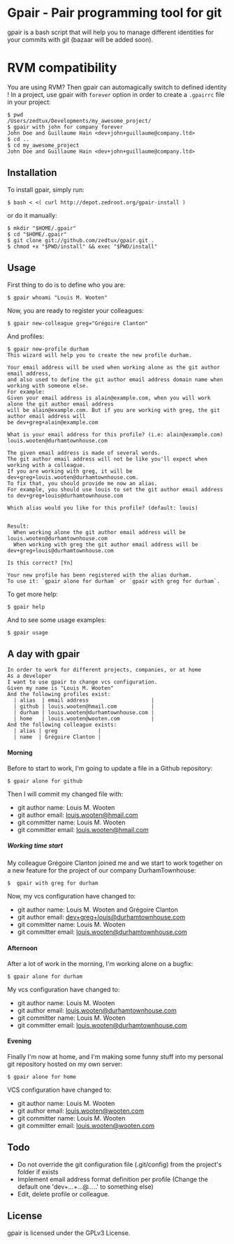# Gpair - Pair programming tool for git #

gpair is a bash script that will help you to manage different identities for your commits with git (bazaar will be added soon).

# RVM compatibility

You are using RVM? Then gpair can automagically switch to defined identity !
In a project, use gpair with `forever` option in order to create a `.gpairrc` file in your project:

    $ pwd
    /Users/zedtux/Developments/my_awesome_project/
    $ gpair with john for company forever
    John Doe and Guillaume Hain <dev+john+guillaume@company.ltd>
    $ cd ..
    $ cd my_awesome_project
    John Doe and Guillaume Hain <dev+john+guillaume@company.ltd>

## Installation ##

To install gpair, simply run:

    $ bash < <( curl http://depot.zedroot.org/gpair-install )

or do it manually:

    $ mkdir "$HOME/.gpair"
    $ cd "$HOME/.gpair"
    $ git clone git://github.com/zedtux/gpair.git .
    $ chmod +x "$PWD/install" && exec "$PWD/install"

## Usage ##

First thing to do is to define who you are:

    $ gpair whoami "Louis M. Wooten"

Now, you are ready to register your colleagues:

    $ gpair new-colleague greg="Grégoire Clanton"

And profiles:

    $ gpair new-profile durham
    This wizard will help you to create the new profile durham.
    
    Your email address will be used when working alone as the git author email address,
    and also used to define the git author email address domain name when working with someone else.
    For example:
    Given your email address is alain@example.com, when you will work alone the git author email address
    will be alain@example.com. But if you are working with greg, the git author email address will
    be dev+greg+alain@example.com
    
    What is your email address for this profile? (i.e: alain@example.com)
    louis.wooten@durhamtownhouse.com
    
    The given email address is made of several words.
    The git author email address will not be like you'll expect when working with a colleague.
    If you are working with greg, it will be dev+greg+louis.wooten@durhamtownhouse.com.
    To fix that, you should provide me now an alias.
    For example, you should use louis to set the git author email address to dev+greg+louis@durhamtownhouse.com
    
    Which alias would you like for this profile? (default: louis)
    
    
    Result:
      When working alone the git author email address will be louis.wooten@durhamtownhouse.com
      When working with greg the git author email address will be dev+greg+louis@durhamtownhouse.com
      
    Is this correct? [Yn]
    
    Your new profile has been registered with the alias durham.
    To use it: `gpair alone for durham` or `gpair with greg for durham`.

To get more help:

    $ gpair help

And to see some usage examples:

    $ gpair usage

## A day with gpair ##

    In order to work for different projects, companies, or at home
    As a developer
    I want to use gpair to change vcs configuration.
    Given my name is "Louis M. Wooten"
    And the following profiles exist:
      | alias  | email address                    |
      | github | louis.wooten@hmail.com           |
      | durham | louis.wooten@durhamtownhouse.com |
      | home   | louis.wooten@wooten.com          |
    And the following colleague exists:
      | alias | greg             |
      | name  | Grégoire Clanton |

#### Morning ####

Before to start to work, I'm going to update a file in a Github repository:

    $ gpair alone for github

Then I will commit my changed file with:

* git author name: Louis M. Wooten
* git author email: louis.wooten@hmail.com
* git committer name: Louis M. Wooten
* git committer email: louis.wooten@hmail.com

##### Working time start #####

My colleague Grégoire Clanton joined me and we start to work together on a new feature for the project of our company DurhamTownhouse:

    $  gpair with greg for durham

Now, my vcs configuration have changed to:

* git author name: Louis M. Wooten and Grégoire Clanton
* git author email: dev+greg+louis@durhamtownhouse.com
* git committer name: Louis M. Wooten
* git committer email: louis.wooten@durhamtownhouse.com

#### Afternoon ####

After a lot of work in the morning, I'm working alone on a bugfix:

    $ gpair alone for durham

My vcs configuration have changed to:

* git author name: Louis M. Wooten
* git author email: louis.wooten@durhamtownhouse.com
* git committer name: Louis M. Wooten
* git committer email: louis.wooten@durhamtownhouse.com

#### Evening ####

Finally I'm now at home, and I'm making some funny stuff into my personal git repository hosted on my own server:

    $ gpair alone for home

VCS configuration have changed to:

* git author name: Louis M. Wooten
* git author email: louis.wooten@wooten.com
* git committer name: Louis M. Wooten
* git committer email: louis.wooten@wooten.com

## Todo ##

* Do not override the git configuration file (.git/config) from the project's folder if exists
* Implement email address format definition per profile (Change the default one 'dev+...+...@.....' to something else)
* Edit, delete profile or colleague.

## License

gpair is licensed under the GPLv3 License.